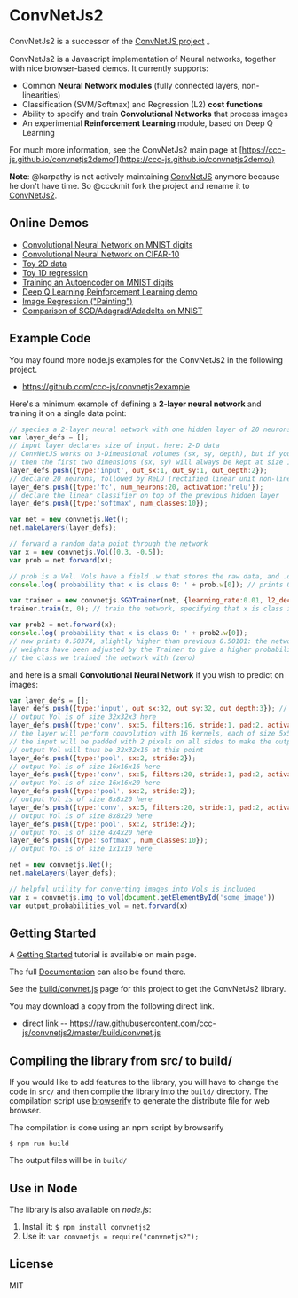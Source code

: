 
# ConvNetJs2

ConvNetJs2 is a successor of the [ConvNetJS project](https://github.com/karpathy/convnetjs) 。

ConvNetJs2 is a Javascript implementation of Neural networks, together with nice browser-based demos. It currently supports:

- Common **Neural Network modules** (fully connected layers, non-linearities)
- Classification (SVM/Softmax) and Regression (L2) **cost functions**
- Ability to specify and train **Convolutional Networks** that process images
- An experimental **Reinforcement Learning** module, based on Deep Q Learning

For much more information, see the ConvNetJs2 main page at [https://ccc-js.github.io/convnetjs2demo/](https://ccc-js.github.io/convnetjs2demo/)

**Note**: @karpathy is not actively maintaining [ConvNetJS](https://github.com/karpathy/convnetjs) anymore because he don't have time. So @ccckmit fork the project and rename it to [ConvNetJs2](https://github.com/ccc-js/convnetjs2).

## Online Demos
- [Convolutional Neural Network on MNIST digits](https://ccc-js.github.io/convnetjs2demo/demo/mnist.html)
- [Convolutional Neural Network on CIFAR-10](https://ccc-js.github.io/convnetjs2demo/demo/cifar10.html)
- [Toy 2D data](https://ccc-js.github.io/convnetjs2demo/demo/classify2d.html)
- [Toy 1D regression](https://ccc-js.github.io/convnetjs2demo/demo/regression.html)
- [Training an Autoencoder on MNIST digits](https://ccc-js.github.io/convnetjs2demo/demo/autoencoder.html)
- [Deep Q Learning Reinforcement Learning demo](https://ccc-js.github.io/convnetjs2demo/demo/rldemo.html)
- [Image Regression ("Painting")](https://ccc-js.github.io/convnetjs2demo/demo/image_regression.html)
- [Comparison of SGD/Adagrad/Adadelta on MNIST](https://ccc-js.github.io/convnetjs2demo/demo/trainers.html)

## Example Code

You may found more node.js examples for the ConvNetJs2 in the following project.

* https://github.com/ccc-js/convnetjs2example

Here's a minimum example of defining a **2-layer neural network** and training
it on a single data point:

```javascript
// species a 2-layer neural network with one hidden layer of 20 neurons
var layer_defs = [];
// input layer declares size of input. here: 2-D data
// ConvNetJS works on 3-Dimensional volumes (sx, sy, depth), but if you're not dealing with images
// then the first two dimensions (sx, sy) will always be kept at size 1
layer_defs.push({type:'input', out_sx:1, out_sy:1, out_depth:2});
// declare 20 neurons, followed by ReLU (rectified linear unit non-linearity)
layer_defs.push({type:'fc', num_neurons:20, activation:'relu'}); 
// declare the linear classifier on top of the previous hidden layer
layer_defs.push({type:'softmax', num_classes:10});

var net = new convnetjs.Net();
net.makeLayers(layer_defs);

// forward a random data point through the network
var x = new convnetjs.Vol([0.3, -0.5]);
var prob = net.forward(x); 

// prob is a Vol. Vols have a field .w that stores the raw data, and .dw that stores gradients
console.log('probability that x is class 0: ' + prob.w[0]); // prints 0.50101

var trainer = new convnetjs.SGDTrainer(net, {learning_rate:0.01, l2_decay:0.001});
trainer.train(x, 0); // train the network, specifying that x is class zero

var prob2 = net.forward(x);
console.log('probability that x is class 0: ' + prob2.w[0]);
// now prints 0.50374, slightly higher than previous 0.50101: the networks
// weights have been adjusted by the Trainer to give a higher probability to
// the class we trained the network with (zero)
```

and here is a small **Convolutional Neural Network** if you wish to predict on images:

```javascript
var layer_defs = [];
layer_defs.push({type:'input', out_sx:32, out_sy:32, out_depth:3}); // declare size of input
// output Vol is of size 32x32x3 here
layer_defs.push({type:'conv', sx:5, filters:16, stride:1, pad:2, activation:'relu'});
// the layer will perform convolution with 16 kernels, each of size 5x5.
// the input will be padded with 2 pixels on all sides to make the output Vol of the same size
// output Vol will thus be 32x32x16 at this point
layer_defs.push({type:'pool', sx:2, stride:2});
// output Vol is of size 16x16x16 here
layer_defs.push({type:'conv', sx:5, filters:20, stride:1, pad:2, activation:'relu'});
// output Vol is of size 16x16x20 here
layer_defs.push({type:'pool', sx:2, stride:2});
// output Vol is of size 8x8x20 here
layer_defs.push({type:'conv', sx:5, filters:20, stride:1, pad:2, activation:'relu'});
// output Vol is of size 8x8x20 here
layer_defs.push({type:'pool', sx:2, stride:2});
// output Vol is of size 4x4x20 here
layer_defs.push({type:'softmax', num_classes:10});
// output Vol is of size 1x1x10 here

net = new convnetjs.Net();
net.makeLayers(layer_defs);

// helpful utility for converting images into Vols is included
var x = convnetjs.img_to_vol(document.getElementById('some_image'))
var output_probabilities_vol = net.forward(x)
```

## Getting Started

A [Getting Started](https://ccc-js.github.io/convnetjs2demo/started.html) tutorial is available on main page.

The full [Documentation](https://ccc-js.github.io/convnetjs2demo/docs.html) can also be found there.

See the [build/convnet.js](build/convnet.js) page for this project to get the ConvNetJs2 library. 

You may download a copy from the following direct link.

* direct link -- https://raw.githubusercontent.com/ccc-js/convnetjs2/master/build/convnet.js

## Compiling the library from src/ to build/

If you would like to add features to the library, you will have to change the code in `src/` and then compile the library into the `build/` directory. The compilation script use [browserify](http://browserify.org/) to generate the distribute file for web browser.

The compilation is done using an npm script by browserify

    $ npm run build

The output files will be in `build/`

## Use in Node

The library is also available on *node.js*:

1. Install it: `$ npm install convnetjs2`
2. Use it: `var convnetjs = require("convnetjs2");`

## License

MIT
